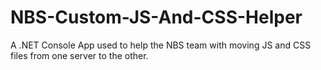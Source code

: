 # NBS-Custom-JS-And-CSS-Helper
A .NET Console App used to help the NBS team with moving JS and CSS files from one server to the other.
